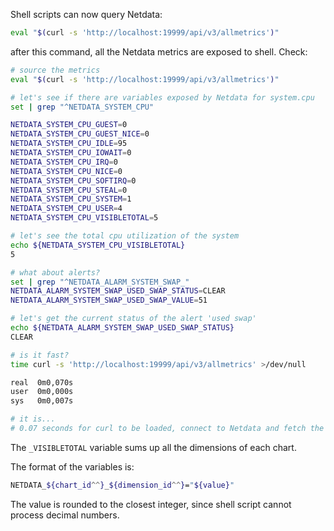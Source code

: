 

Shell scripts can now query Netdata:

```sh
eval "$(curl -s 'http://localhost:19999/api/v3/allmetrics')"
```

after this command, all the Netdata metrics are exposed to shell. Check:

```sh
# source the metrics
eval "$(curl -s 'http://localhost:19999/api/v3/allmetrics')"

# let's see if there are variables exposed by Netdata for system.cpu
set | grep "^NETDATA_SYSTEM_CPU"

NETDATA_SYSTEM_CPU_GUEST=0
NETDATA_SYSTEM_CPU_GUEST_NICE=0
NETDATA_SYSTEM_CPU_IDLE=95
NETDATA_SYSTEM_CPU_IOWAIT=0
NETDATA_SYSTEM_CPU_IRQ=0
NETDATA_SYSTEM_CPU_NICE=0
NETDATA_SYSTEM_CPU_SOFTIRQ=0
NETDATA_SYSTEM_CPU_STEAL=0
NETDATA_SYSTEM_CPU_SYSTEM=1
NETDATA_SYSTEM_CPU_USER=4
NETDATA_SYSTEM_CPU_VISIBLETOTAL=5

# let's see the total cpu utilization of the system
echo ${NETDATA_SYSTEM_CPU_VISIBLETOTAL}
5

# what about alerts?
set | grep "^NETDATA_ALARM_SYSTEM_SWAP_"
NETDATA_ALARM_SYSTEM_SWAP_USED_SWAP_STATUS=CLEAR
NETDATA_ALARM_SYSTEM_SWAP_USED_SWAP_VALUE=51

# let's get the current status of the alert 'used swap'
echo ${NETDATA_ALARM_SYSTEM_SWAP_USED_SWAP_STATUS}
CLEAR

# is it fast?
time curl -s 'http://localhost:19999/api/v3/allmetrics' >/dev/null

real  0m0,070s
user  0m0,000s
sys   0m0,007s

# it is...
# 0.07 seconds for curl to be loaded, connect to Netdata and fetch the response back...
```

The `_VISIBLETOTAL` variable sums up all the dimensions of each chart.

The format of the variables is:

```sh
NETDATA_${chart_id^^}_${dimension_id^^}="${value}"
```

The value is rounded to the closest integer, since shell script cannot process decimal numbers.


